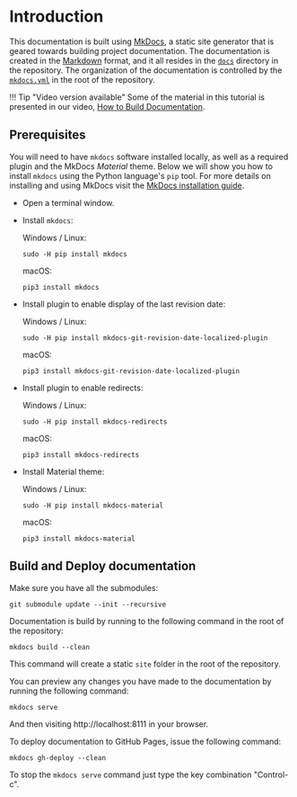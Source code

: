 # Introduction

This documentation is built using [MkDocs](http://www.mkdocs.org/), a static site generator that is geared towards building project documentation. The documentation is created in the [Markdown](http://en.wikipedia.org/wiki/Markdown) format, and it all resides in the [`docs`](https://github.com/Islandora/documentation/tree/main/docs) directory in the repository. The organization of the documentation is controlled by the [`mkdocs.yml`](https://github.com/Islandora/documentation/blob/main/mkdocs.yml) in the root of the repository.

!!! Tip "Video version available"
    Some of the material in this tutorial is presented in our video, [How to Build Documentation](https://youtu.be/YgSXicNow5w).


## Prerequisites

You will need to have `mkdocs` software installed locally, as well as a required plugin and the MkDocs _Material_ theme. Below we will show you how to install `mkdocs` using the Python language's `pip` tool. For more details on installing and using MkDocs visit the [MkDocs installation guide](https://www.mkdocs.org/#installation).

- Open a terminal window.

- Install `mkdocs`:

    Windows / Linux:

    `sudo -H pip install mkdocs`

    macOS:

    `pip3 install mkdocs`



- Install plugin to enable display of the last revision date:

     Windows / Linux:

     `sudo -H pip install mkdocs-git-revision-date-localized-plugin`

    macOS:

    `pip3 install mkdocs-git-revision-date-localized-plugin`


- Install plugin to enable redirects:

    Windows / Linux:

    `sudo -H pip install mkdocs-redirects`

    macOS:

    `pip3 install mkdocs-redirects`


- Install Material theme:

    Windows / Linux:

    `sudo -H pip install mkdocs-material`

    macOS:

    `pip3 install mkdocs-material`



## Build and Deploy documentation

Make sure you have all the submodules:

`git submodule update --init --recursive`

Documentation is build by running to the following command in the root of the repository:

`mkdocs build --clean`

This command will create a static `site` folder in the root of the repository.

You can preview any changes you have made to the documentation by running the following command:

`mkdocs serve`

And then visiting http://localhost:8111 in your browser.

To deploy documentation to GitHub Pages, issue the following command:

`mkdocs gh-deploy --clean`

To stop the `mkdocs serve` command just type the key combination "Control-c".
